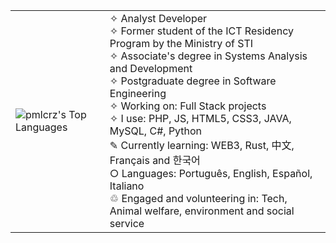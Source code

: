 <table>
  <tr>
    <td>
      <img src="https://github-readme-stats.vercel.app/api/top-langs/?username=pmlcrz&theme=midnight-purple&show_icons=true&hide_border=false&layout=compact" alt="pmlcrz's Top Languages"/>
    </td>
    <td>
      <div align="left">
        ✧ Analyst Developer<br>
        ✧ Former student of the ICT Residency Program by the Ministry of STI<br>
        ✧ Associate's degree in Systems Analysis and Development<br>
        ✧ Postgraduate degree in Software Engineering<br>
        ✧ Working on: Full Stack projects<br>
        ✧ I use: PHP, JS, HTML5, CSS3, JAVA, MySQL, C#, Python<br>
        ✎ Currently learning: WEB3, Rust, 中文, Français and 한국어<br>
        ○ Languages: Português, English, Español, Italiano<br>
        ♲ Engaged and volunteering in: Tech, Animal welfare, environment and social service
      </div>
    </td>
   <!-- <td>
      <img src="https://media.giphy.com/media/ao9DUiTKH60XS/giphy.gif" alt="Dancing Robot" height="200"/>
    </td> -->
  </tr>
</table>
